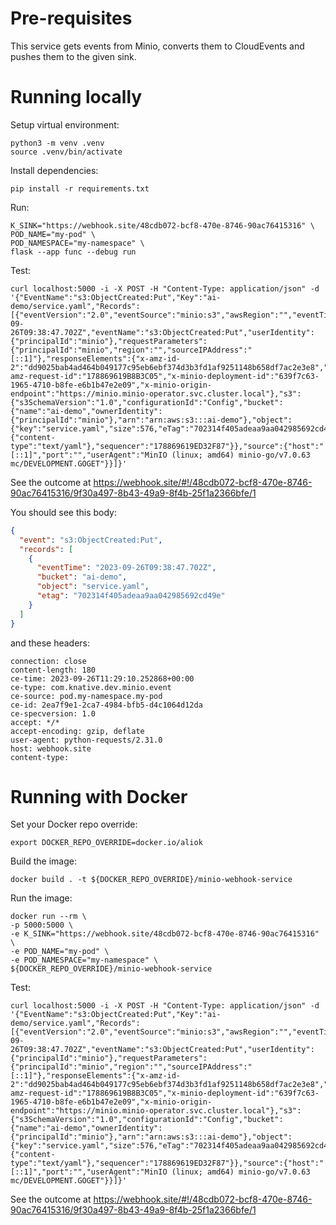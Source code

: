 # Pre-requisites
This service gets events from Minio, converts them to CloudEvents and pushes them to the given sink.

# Running locally

Setup virtual environment:
```shell
python3 -m venv .venv
source .venv/bin/activate
```

Install dependencies:
```shell
pip install -r requirements.txt
```

Run:
```shell
K_SINK="https://webhook.site/48cdb072-bcf8-470e-8746-90ac76415316" \
POD_NAME="my-pod" \
POD_NAMESPACE="my-namespace" \
flask --app func --debug run
```

Test:
```shell
curl localhost:5000 -i -X POST -H "Content-Type: application/json" -d '{"EventName":"s3:ObjectCreated:Put","Key":"ai-demo/service.yaml","Records":[{"eventVersion":"2.0","eventSource":"minio:s3","awsRegion":"","eventTime":"2023-09-26T09:38:47.702Z","eventName":"s3:ObjectCreated:Put","userIdentity":{"principalId":"minio"},"requestParameters":{"principalId":"minio","region":"","sourceIPAddress":"[::1]"},"responseElements":{"x-amz-id-2":"dd9025bab4ad464b049177c95eb6ebf374d3b3fd1af9251148b658df7ac2e3e8","x-amz-request-id":"178869619B8B3C05","x-minio-deployment-id":"639f7c63-1965-4710-b8fe-e6b1b47e2e09","x-minio-origin-endpoint":"https://minio.minio-operator.svc.cluster.local"},"s3":{"s3SchemaVersion":"1.0","configurationId":"Config","bucket":{"name":"ai-demo","ownerIdentity":{"principalId":"minio"},"arn":"arn:aws:s3:::ai-demo"},"object":{"key":"service.yaml","size":576,"eTag":"702314f405adeaa9aa042985692cd49e","contentType":"text/yaml","userMetadata":{"content-type":"text/yaml"},"sequencer":"178869619ED32F87"}},"source":{"host":"[::1]","port":"","userAgent":"MinIO (linux; amd64) minio-go/v7.0.63 mc/DEVELOPMENT.GOGET"}}]}'
```

See the outcome at https://webhook.site/#!/48cdb072-bcf8-470e-8746-90ac76415316/9f30a497-8b43-49a9-8f4b-25f1a2366bfe/1

You should see this body:
```json
{
  "event": "s3:ObjectCreated:Put",
  "records": [
    {
      "eventTime": "2023-09-26T09:38:47.702Z",
      "bucket": "ai-demo",
      "object": "service.yaml",
      "etag": "702314f405adeaa9aa042985692cd49e"
    }
  ]
}
```
and these headers:
```
connection: close
content-length: 180
ce-time: 2023-09-26T11:29:10.252868+00:00
ce-type: com.knative.dev.minio.event
ce-source: pod.my-namespace.my-pod
ce-id: 2ea7f9e1-2ca7-4984-bfb5-d4c1064d12da
ce-specversion: 1.0
accept: */*
accept-encoding: gzip, deflate
user-agent: python-requests/2.31.0
host: webhook.site
content-type: 	
```

# Running with Docker

Set your Docker repo override:
```shell
export DOCKER_REPO_OVERRIDE=docker.io/aliok
```


Build the image:
```shell
docker build . -t ${DOCKER_REPO_OVERRIDE}/minio-webhook-service
```

Run the image:
```shell
docker run --rm \
-p 5000:5000 \
-e K_SINK="https://webhook.site/48cdb072-bcf8-470e-8746-90ac76415316" \
-e POD_NAME="my-pod" \
-e POD_NAMESPACE="my-namespace" \
${DOCKER_REPO_OVERRIDE}/minio-webhook-service
```

Test:
```shell
curl localhost:5000 -i -X POST -H "Content-Type: application/json" -d '{"EventName":"s3:ObjectCreated:Put","Key":"ai-demo/service.yaml","Records":[{"eventVersion":"2.0","eventSource":"minio:s3","awsRegion":"","eventTime":"2023-09-26T09:38:47.702Z","eventName":"s3:ObjectCreated:Put","userIdentity":{"principalId":"minio"},"requestParameters":{"principalId":"minio","region":"","sourceIPAddress":"[::1]"},"responseElements":{"x-amz-id-2":"dd9025bab4ad464b049177c95eb6ebf374d3b3fd1af9251148b658df7ac2e3e8","x-amz-request-id":"178869619B8B3C05","x-minio-deployment-id":"639f7c63-1965-4710-b8fe-e6b1b47e2e09","x-minio-origin-endpoint":"https://minio.minio-operator.svc.cluster.local"},"s3":{"s3SchemaVersion":"1.0","configurationId":"Config","bucket":{"name":"ai-demo","ownerIdentity":{"principalId":"minio"},"arn":"arn:aws:s3:::ai-demo"},"object":{"key":"service.yaml","size":576,"eTag":"702314f405adeaa9aa042985692cd49e","contentType":"text/yaml","userMetadata":{"content-type":"text/yaml"},"sequencer":"178869619ED32F87"}},"source":{"host":"[::1]","port":"","userAgent":"MinIO (linux; amd64) minio-go/v7.0.63 mc/DEVELOPMENT.GOGET"}}]}'
```

See the outcome at https://webhook.site/#!/48cdb072-bcf8-470e-8746-90ac76415316/9f30a497-8b43-49a9-8f4b-25f1a2366bfe/1
